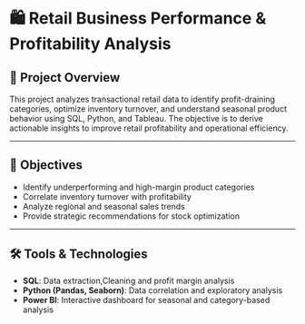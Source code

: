 # 🛍️ Retail Business Performance & Profitability Analysis

## 📌 Project Overview
This project analyzes transactional retail data to identify profit-draining categories, optimize inventory turnover, and understand seasonal product behavior using SQL, Python, and Tableau. The objective is to derive actionable insights to improve retail profitability and operational efficiency.

---

## 🎯 Objectives
- Identify underperforming and high-margin product categories
- Correlate inventory turnover with profitability
- Analyze regional and seasonal sales trends
- Provide strategic recommendations for stock optimization

---

## 🛠️ Tools & Technologies
- **SQL**: Data extraction,Cleaning and profit margin analysis
- **Python (Pandas, Seaborn)**: Data correlation and exploratory analysis
- **Power BI**: Interactive dashboard for seasonal and category-based analysis

